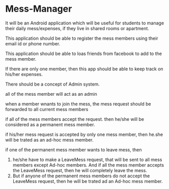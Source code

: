 # Mess-Manager
It will be an Android application which will be useful for students to manage their daily mess/expenses, if they live in shared rooms or apartment.

This application should be able to register the mess members using their email id or phone number.

This application should be able to loas friends from facebook to add to the mess member.

If there are only one member, then this app should be able to keep track on his/her expenses.

There should be a concept of Admin system.

all of the mess member will act as an admin

when a member wnants to join the mess, the mess request should be forwarded to all current mess members

if all of the mess members accept the request. then he/she will be considered as a permanent mess member.

if his/her mess request is accepted by only one mess member, then he.she will be trated as an ad-hoc mess member.

if one of the permanent mess member wants to leave mess, then
   1. he/she have to make a LeaveMess request, that will be sent to all mess members except Ad-hoc members. And if all the mess member accepts the LeaveMess request, then he will completely leave the mess.
   2. But if anyone of the permanent mess members do not accept the LeaveMess request,  then he will be trated ad an Ad-hoc mess member.
